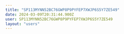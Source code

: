 ```yaml
---
title: "SP113MYNN52BC76GWP8P9PYFEP7XWJP6S5Y7ZE549"
date: 2024-03-09T20:31:44.900Z
user: SP113MYNN52BC76GWP8P9PYFEP7XWJP6S5Y7ZE549
layout: "users"
---
```

    